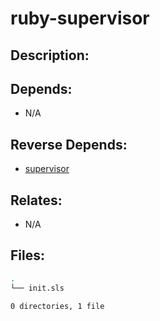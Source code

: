 # ruby-supervisor

## Description:



## Depends:

  -  N/A

## Reverse Depends:

  -  [supervisor](salt/supervisor)

## Relates:

  -  N/A

## Files:

```bash
.
└── init.sls

0 directories, 1 file
```
